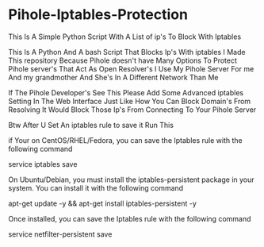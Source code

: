 # Pihole-Iptables-Protection
This Is A Simple Python Script With A List of ip's To Block With Iptables

This Is A Python And A bash Script That Blocks Ip's With iptables I Made This repository Because Pihole doesn't have Many Options To Protect Pihole server's That Act As Open Resolver's
I Use My Pihole Server For me And my grandmother And She's In A Different Network Than Me

If The Pihole Developer's See This Please Add Some Advanced iptables Setting In The Web Interface Just Like How You Can Block Domain's From Resolving It Would Block Those Ip's From Connecting To Your Pihole Server


Btw After U Set An iptables rule to save it Run This

if Your on CentOS/RHEL/Fedora, you can save the Iptables rule with the following command

service iptables save

On Ubuntu/Debian, you must install the iptables-persistent package in your system. You can install it with the following command

apt-get update -y && apt-get install iptables-persistent -y

Once installed, you can save the Iptables rule with the following command

service netfilter-persistent save


